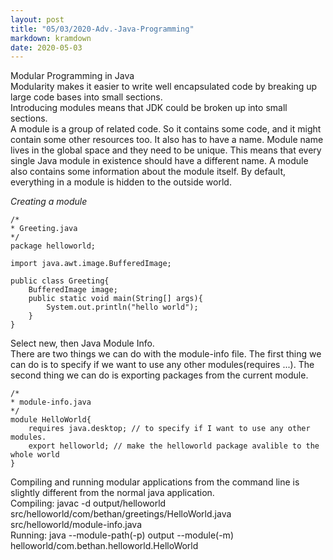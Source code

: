 ```yaml
---
layout: post
title: "05/03/2020-Adv.-Java-Programming"
markdown: kramdown
date: 2020-05-03
---
```


Modular Programming in Java  
Modularity makes it easier to write well encapsulated code by breaking up large code bases into small sections.  
Introducing modules means that JDK could be broken up into small sections.  
A module is a group of related code. So it contains some code, and it might contain some other resources too. It also has to 
have a name. Module name lives in the global space and they need to be unique. This means that every single Java module in existence should have 
a different name. A module also contains some information about the module itself. By default, everything in a module is hidden to the outside world.  

<em>Creating a module</em>  
```
/*
* Greeting.java
*/
package helloworld;

import java.awt.image.BufferedImage;

public class Greeting{
    BufferedImage image;
    public static void main(String[] args){
        System.out.println("hello world");
    }
}

```   
Select new, then Java Module Info.  
There are two things we can do with the module-info file. The first thing we can do is to specify if we want to 
use any other modules(requires ...). The second thing we can do is exporting packages from the current module.
```
/*
* module-info.java
*/
module HelloWorld{
    requires java.desktop; // to specify if I want to use any other modules.
    export helloworld; // make the helloworld package avalible to the whole world
}

```  

Compiling and running modular applications from the command line is slightly different from the normal java application.  
Compiling: javac -d output/helloworld src/helloworld/com/bethan/greetings/HelloWorld.java src/helloworld/module-info.java  
Running: java --module-path(-p) output --module(-m) helloworld/com.bethan.helloworld.HelloWorld

 
  
